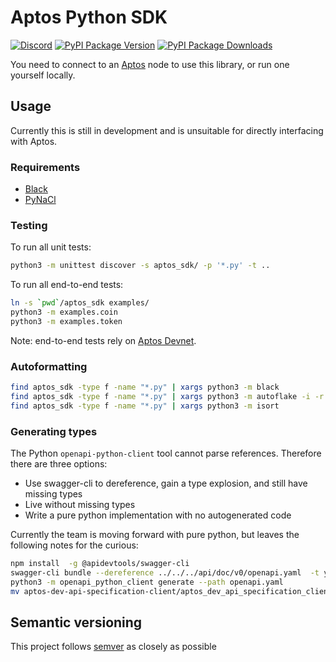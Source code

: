 # Aptos Python SDK

[![Discord][discord-image]][discord-url]
[![PyPI Package Version][pypi-image-version]][pypi-url]
[![PyPI Package Downloads][pypi-image-downloads]][pypi-url]

You need to connect to an [Aptos](https:/github.com/aptos-labs/aptos-core/) node to use this library, or run one
yourself locally.

## Usage

Currently this is still in development and is unsuitable for directly interfacing with Aptos.

### Requirements

- [Black](https://github.com/psf/black)
- [PyNaCl](https://pypi.org/project/PyNaCl/)

### Testing

To run all unit tests:
```bash
python3 -m unittest discover -s aptos_sdk/ -p '*.py' -t ..
```

To run all end-to-end tests:
```bash
ln -s `pwd`/aptos_sdk examples/
python3 -m examples.coin
python3 -m examples.token
```

Note: end-to-end tests rely on [Aptos Devnet](https://aptos.dev/guides/getting-started#aptos-devnet).

### Autoformatting

```bash
find aptos_sdk -type f -name "*.py" | xargs python3 -m black
find aptos_sdk -type f -name "*.py" | xargs python3 -m autoflake -i -r --remove-all-unused-imports --remove-unused-variables --ignore-init-module-imports
find aptos_sdk -type f -name "*.py" | xargs python3 -m isort
```

### Generating types

The Python `openapi-python-client` tool cannot parse references. Therefore there are three options:
* Use swagger-cli to dereference, gain a type explosion, and still have missing types
* Live without missing types
* Write a pure python implementation with no autogenerated code

Currently the team is moving forward with pure python, but leaves the following notes for the curious:

```bash
npm install  -g @apidevtools/swagger-cli
swagger-cli bundle --dereference ../../../api/doc/v0/openapi.yaml  -t yaml > openapi.yaml
python3 -m openapi_python_client generate --path openapi.yaml
mv aptos-dev-api-specification-client/aptos_dev_api_specification_client/ aptos_sdk/openapi
```

## Semantic versioning

This project follows [semver](https://semver.org/) as closely as possible

[repo]: https://github.com/aptos-labs/aptos-core

[pypi-image-version]: https://img.shields.io/pypi/v/aptos-sdk.svg

[pypi-image-downloads]: https://img.shields.io/pypi/dm/aptos-sdk.svg

[pypi-url]: https://pypi.org/project/aptos-sdk

[discord-image]: https://img.shields.io/discord/945856774056083548?label=Discord&logo=discord&style=flat~~~~

[discord-url]:  https://discord.gg/aptoslabs
